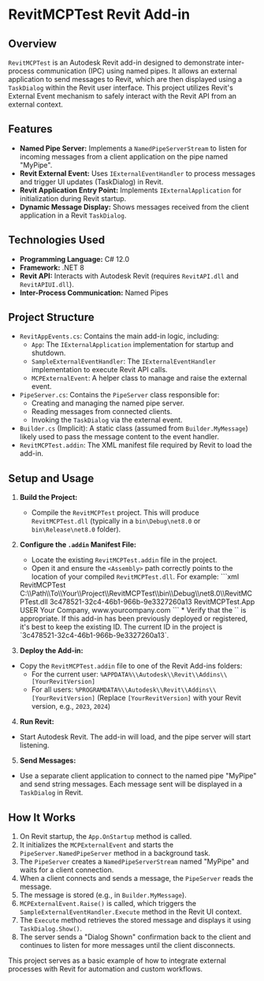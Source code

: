 # RevitMCPTest Revit Add-in

## Overview

`RevitMCPTest` is an Autodesk Revit add-in designed to demonstrate inter-process communication (IPC) using named pipes. It allows an external application to send messages to Revit, which are then displayed using a `TaskDialog` within the Revit user interface. This project utilizes Revit\'s External Event mechanism to safely interact with the Revit API from an external context.

## Features

*   **Named Pipe Server:** Implements a `NamedPipeServerStream` to listen for incoming messages from a client application on the pipe named "MyPipe".
*   **Revit External Event:** Uses `IExternalEventHandler` to process messages and trigger UI updates (TaskDialog) in Revit.
*   **Revit Application Entry Point:** Implements `IExternalApplication` for initialization during Revit startup.
*   **Dynamic Message Display:** Shows messages received from the client application in a Revit `TaskDialog`.

## Technologies Used

*   **Programming Language:** C# 12.0
*   **Framework:** .NET 8
*   **Revit API:** Interacts with Autodesk Revit (requires `RevitAPI.dll` and `RevitAPIUI.dll`).
*   **Inter-Process Communication:** Named Pipes

## Project Structure

*   `RevitAppEvents.cs`: Contains the main add-in logic, including:
    *   `App`: The `IExternalApplication` implementation for startup and shutdown.
    *   `SampleExternalEventHandler`: The `IExternalEventHandler` implementation to execute Revit API calls.
    *   `MCPExternalEvent`: A helper class to manage and raise the external event.
*   `PipeServer.cs`: Contains the `PipeServer` class responsible for:
    *   Creating and managing the named pipe server.
    *   Reading messages from connected clients.
    *   Invoking the `TaskDialog` via the external event.
*   `Builder.cs` (Implicit): A static class (assumed from `Builder.MyMessage`) likely used to pass the message content to the event handler.
*   `RevitMCPTest.addin`: The XML manifest file required by Revit to load the add-in.

## Setup and Usage

1.  **Build the Project:**
    *   Compile the `RevitMCPTest` project. This will produce `RevitMCPTest.dll` (typically in a `bin\Debug\net8.0` or `bin\Release\net8.0` folder).

2.  **Configure the `.addin` Manifest File:**
    *   Locate the existing `RevitMCPTest.addin` file in the project.
    *   Open it and ensure the `<Assembly>` path correctly points to the location of your compiled `RevitMCPTest.dll`. For example:    ```xml
    <RevitAddIns>
      <AddIn Type="Application">
        <Name>RevitMCPTest</Name>
        <!-- Update this path to the actual location of your DLL -->
        <Assembly>C:\\Path\\To\\Your\\Project\\RevitMCPTest\\bin\\Debug\\net8.0\\RevitMCPTest.dll</Assembly>
        <!-- The AddInId should ideally remain consistent. If a new unique ID is absolutely necessary, you can generate one. -->
        <AddInId>3c478521-32c4-46b1-966b-9e3327260a13</AddInId>
        <FullClassName>RevitMCPTest.App</FullClassName>
        <VendorId>USER</VendorId>
        <VendorDescription>Your Company, www.yourcompany.com</VendorDescription>
          </AddIn>
        </RevitAddIns>```    *   Verify that the `<AddInId>` is appropriate. If this add-in has been previously deployed or registered, it's best to keep the existing ID. The current ID in the project is `3c478521-32c4-46b1-966b-9e3327260a13`.

3.  **Deploy the Add-in:**
*   Copy the `RevitMCPTest.addin` file to one of the Revit Add-ins folders:
    *   For the current user: `%APPDATA%\\Autodesk\\Revit\\Addins\\[YourRevitVersion]`
    *   For all users: `%PROGRAMDATA%\\Autodesk\\Revit\\Addins\\[YourRevitVersion]`
    (Replace `[YourRevitVersion]` with your Revit version, e.g., `2023`, `2024`)

4.  **Run Revit:**
*   Start Autodesk Revit. The add-in will load, and the pipe server will start listening.

5.  **Send Messages:**
*   Use a separate client application to connect to the named pipe "MyPipe" and send string messages. Each message sent will be displayed in a `TaskDialog` in Revit.

## How It Works

1.  On Revit startup, the `App.OnStartup` method is called.
2.  It initializes the `MCPExternalEvent` and starts the `PipeServer.NamedPipeServer` method in a background task.
3.  The `PipeServer` creates a `NamedPipeServerStream` named "MyPipe" and waits for a client connection.
4.  When a client connects and sends a message, the `PipeServer` reads the message.
5.  The message is stored (e.g., in `Builder.MyMessage`).
6.  `MCPExternalEvent.Raise()` is called, which triggers the `SampleExternalEventHandler.Execute` method in the Revit UI context.
7.  The `Execute` method retrieves the stored message and displays it using `TaskDialog.Show()`.
8.  The server sends a "Dialog Shown" confirmation back to the client and continues to listen for more messages until the client disconnects.

This project serves as a basic example of how to integrate external processes with Revit for automation and custom workflows.
